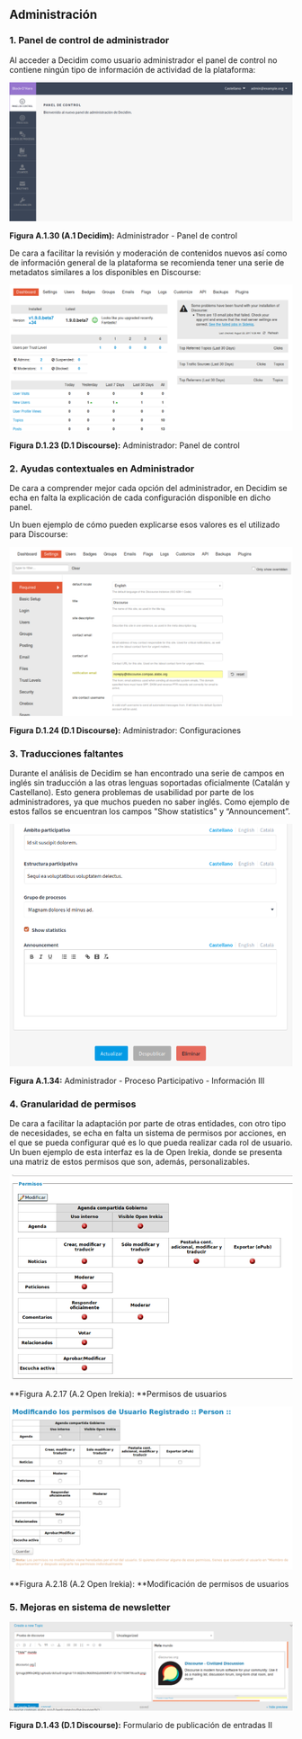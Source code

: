 ## Administración

### 1. Panel de control de administrador

Al acceder a Decidim como usuario administrador el panel de control no contiene ningún tipo de información de actividad de la plataforma: 

![image alt text](image_14.png)

**Figura A.1.30 (A.1 Decidim):** Administrador - Panel de control 

De cara a facilitar la revisión y moderación de contenidos nuevos así como de información general de la plataforma se recomienda tener una serie de metadatos similares a los disponibles en Discourse: 

![image alt text](image_15.png)

**Figura D.1.23 (D.1 Discourse):** Administrador: Panel de control

### 2. Ayudas contextuales en Administrador

De cara a comprender mejor cada opción del administrador, en Decidim se echa en falta la explicación de cada configuración disponible en dicho panel. 

Un buen ejemplo de cómo pueden explicarse esos valores es el utilizado para Discourse: 

![image alt text](image_16.png)

**Figura D.1.24 (D.1 Discourse):** Administrador: Configuraciones

### 3. Traducciones faltantes 

Durante el análisis de Decidim se han encontrado una serie de campos en inglés sin traducción a las otras lenguas soportadas oficialmente (Catalán y Castellano). Esto genera problemas de usabilidad por parte de los administradores, ya que muchos pueden no saber inglés. Como ejemplo de estos fallos se encuentran los campos "Show statistics" y “Announcement”. 

![image alt text](image_19.png)

**Figura A.1.34:** Administrador - Proceso Participativo - Información III


### 4. Granularidad de permisos 

De cara a facilitar la adaptación por parte de otras entidades, con otro tipo de necesidades, se echa en falta un sistema de permisos por acciones, en el que se pueda configurar qué es lo que pueda realizar cada rol de usuario. Un buen ejemplo de esta interfaz es la de Open Irekia, donde se presenta una matriz de estos permisos que son, además, personalizables. 

![image alt text](image_17.png)

**Figura A.2.17 (A.2 Open Irekia): **Permisos de usuarios

![image alt text](image_18.png)

**Figura A.2.18 (A.2 Open Irekia): **Modificación de permisos de usuarios




### 5. Mejoras en sistema de newsletter

![image alt text](image_21.png)

**Figura D.1.43 (D.1 Discourse):** Formulario de publicación de entradas II

